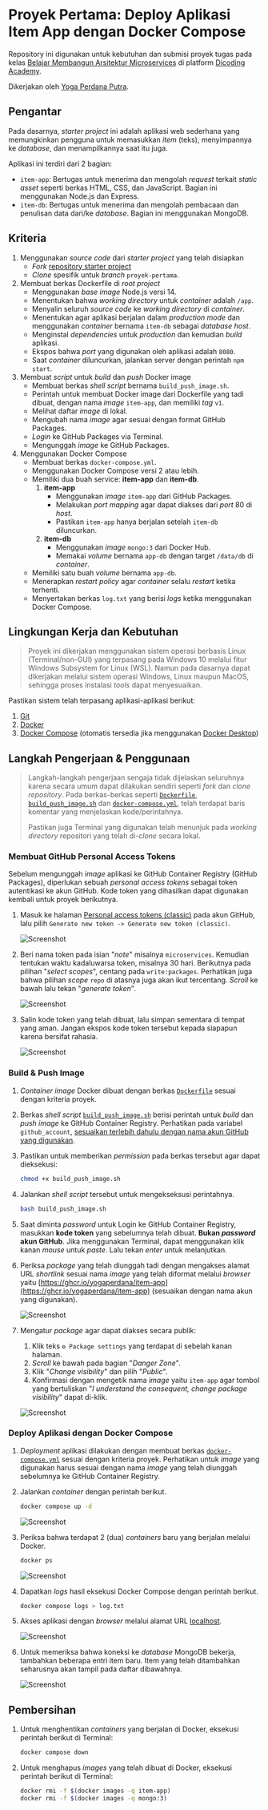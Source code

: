 # Proyek Pertama: Deploy Aplikasi Item App dengan Docker Compose

Repository ini digunakan untuk kebutuhan dan submisi proyek tugas pada kelas [Belajar Membangun Arsitektur Microservices](https://www.dicoding.com/academies/433) di platform [Dicoding Academy](https://dicoding.com).

Dikerjakan oleh [Yoga Perdana Putra](https://github.com/yogaperdana).

## Pengantar

Pada dasarnya, _starter project_ ini adalah aplikasi web sederhana yang memungkinkan pengguna untuk memasukkan _item_ (teks), menyimpannya ke _database_, dan menampilkannya saat itu juga.

Aplikasi ini terdiri dari 2 bagian:
- `item-app`: Bertugas untuk menerima dan mengolah _request_ terkait _static asset_ seperti berkas HTML, CSS, dan JavaScript. Bagian ini menggunakan Node.js dan Express.
- `item-db`: Bertugas untuk menerima dan mengolah pembacaan dan penulisan data dari/ke _database_. Bagian ini menggunakan MongoDB.

## Kriteria

1. Menggunakan _source code_ dari _starter project_ yang telah disiapkan<br>
   - _Fork_ [repository starter project](https://github.com/dicodingacademy/a433-microservices/tree/proyek-pertama)
   - _Clone_ spesifik untuk _branch_ `proyek-pertama`.
2. Membuat berkas Dockerfile di _root project_<br>
   - Menggunakan _base image_ Node.js versi 14.
   - Menentukan bahwa _working directory_ untuk _container_ adalah `/app`.
   - Menyalin seluruh _source code_ ke _working directory_ di _container_.
   - Menentukan agar aplikasi berjalan dalam _production mode_ dan menggunakan _container_ bernama `item-db` sebagai _database host_.
   - Menginstal _dependencies_ untuk _production_ dan kemudian _build_ aplikasi.
   - Ekspos bahwa _port_ yang digunakan oleh aplikasi adalah `8080`.
   - Saat _container_ diluncurkan, jalankan server dengan perintah `npm start`.
3. Membuat _script_ untuk _build_ dan _push_ Docker image
   - Membuat berkas _shell script_ bernama `build_push_image.sh`.
   - Perintah untuk membuat Docker image dari Dockerfile yang tadi dibuat, dengan nama _image_ `item-app`, dan memiliki _tag_ `v1`.
   - Melihat daftar _image_ di lokal.
   - Mengubah nama _image_ agar sesuai dengan format GitHub Packages.
   - _Login_ ke GitHub Packages via Terminal.
   - Mengunggah _image_ ke GitHub Packages.
4. Menggunakan Docker Compose
   - Membuat berkas `docker-compose.yml`.
   - Menggunakan Docker Compose versi 2 atau lebih.
   - Memiliki dua buah service: **item-app** dan **item-db**.<br>
     1. **item-app**
        - Menggunakan _image_ `item-app` dari GitHub Packages.
        - Melakukan _port mapping_ agar dapat diakses dari _port_ 80 di _host_.
        - Pastikan `item-app` hanya berjalan setelah `item-db` diluncurkan.
     2. **item-db**
        - Menggunakan _image_ `mongo:3` dari Docker Hub.
        - Memakai _volume_ bernama `app-db` dengan target `/data/db` di _container_.
   - Memiliki satu buah _volume_ bernama `app-db`.
   - Menerapkan _restart policy_ agar _container_ selalu _restart_ ketika terhenti.
   - Menyertakan berkas `log.txt` yang berisi _logs_ ketika menggunakan Docker Compose.

## Lingkungan Kerja dan Kebutuhan

> Proyek ini dikerjakan menggunakan sistem operasi berbasis Linux (Terminal/non-GUI) yang terpasang pada Windows 10 melalui fitur Windows Subsystem for Linux (WSL). Namun pada dasarnya dapat dikerjakan melalui sistem operasi Windows, Linux maupun MacOS, sehingga proses instalasi _tools_ dapat menyesuaikan.

Pastikan sistem telah terpasang aplikasi-aplikasi berikut:
1. [Git](https://git-scm.com/)
2. [Docker](https://docs.docker.com/get-docker/)
3. [Docker Compose](https://docs.docker.com/compose/) (otomatis tersedia jika menggunakan [Docker Desktop](https://docs.docker.com/desktop/))

## Langkah Pengerjaan & Penggunaan

> Langkah-langkah pengerjaan sengaja tidak dijelaskan seluruhnya karena secara umum dapat dilakukan sendiri seperti _fork_ dan _clone repository_. Pada berkas-berkas seperti [`Dockerfile`](Dockerfile), [`build_push_image.sh`](build_push_image.sh) dan [`docker-compose.yml`](docker-compose.yml), telah terdapat baris komentar yang menjelaskan kode/perintahnya.
>
> Pastikan juga Terminal yang digunakan telah menunjuk pada _working directory_ repositori yang telah di-_clone_ secara lokal.

### Membuat GitHub Personal Access Tokens

Sebelum mengunggah _image_ aplikasi ke GitHub Container Registry (GitHub Packages), diperlukan sebuah _personal access tokens_ sebagai token autentikasi ke akun GitHub. Kode token yang dihasilkan dapat digunakan kembali untuk proyek berikutnya.

1. Masuk ke halaman [Personal access tokens (classic)](https://github.com/settings/tokens) pada akun GitHub, lalu pilih `Generate new token -> Generate new token (classic)`.

   ![Screenshot](.assets/ghpat1.png)
2. Beri nama token pada isian "_note_" misalnya `microservices`. Kemudian tentukan waktu kadaluwarsa token, misalnya 30 hari. Berikutnya pada pilihan "_select scopes_", centang pada `write:packages`. Perhatikan juga bahwa pilihan _scope_ `repo` di atasnya juga akan ikut tercentang. _Scroll_ ke bawah lalu tekan "_generate token_".

   ![Screenshot](.assets/ghpat2.png)

3. Salin kode token yang telah dibuat, lalu simpan sementara di tempat yang aman. Jangan ekspos kode token tersebut kepada siapapun karena bersifat rahasia.

   ![Screenshot](.assets/ghpat3.png)

### Build & Push Image

1. _Container image_ Docker dibuat dengan berkas [`Dockerfile`](Dockerfile) sesuai dengan kriteria proyek.

2. Berkas _shell script_ [`build_push_image.sh`](build_push_image.sh) berisi perintah untuk _build_ dan _push image_ ke GitHub Container Registry. Perhatikan pada variabel `github_account`, <u>sesuaikan terlebih dahulu dengan nama akun GitHub yang digunakan</u>.

3. Pastikan untuk memberikan _permission_ pada berkas tersebut agar dapat dieksekusi:
   ```sh
   chmod +x build_push_image.sh
   ```

4. Jalankan _shell script_ tersebut untuk mengekseksusi perintahnya.
   ```sh
   bash build_push_image.sh
   ```

5. Saat diminta _password_ untuk Login ke GitHub Container Registry, masukkan **kode token** yang sebelumnya telah dibuat. **Bukan _password_ akun GitHub**. Jika menggunakan Terminal, dapat menggunakan klik kanan _mouse_ untuk _paste_. Lalu tekan _enter_ untuk melanjutkan.

6. Periksa _package_ yang telah diunggah tadi dengan mengakses alamat URL _shortlink_ sesuai nama _image_ yang telah diformat melalui _browser_ yaitu [https://ghcr.io/yogaperdana/item-app](https://ghcr.io/yogaperdana/item-app) (sesuaikan dengan nama akun yang digunakan).

   ![Screenshot](.assets/ghcrp1.png)

7. Mengatur _package_ agar dapat diakses secara publik:
   1. Klik teks `⚙️ Package settings` yang terdapat di sebelah kanan halaman.
   2. _Scroll_ ke bawah pada bagian "_Danger Zone_".
   3. Klik "_Change visibility_" dan pilih "_Public_".
   4. Konfirmasi dengan mengetik nama _image_ yaitu `item-app` agar tombol yang bertuliskan "_I understand the consequent, change package visibility_" dapat di-klik.

   ![Screenshot](.assets/ghcrp2.png)

### Deploy Aplikasi dengan Docker Compose

1. _Deployment_ aplikasi dilakukan dengan membuat berkas [`docker-compose.yml`](docker-compose.yml) sesuai dengan kriteria proyek. Perhatikan untuk _image_ yang digunakan harus sesuai dengan nama _image_ yang telah diunggah sebelumnya ke GitHub Container Registry.

2. Jalankan _container_ dengan perintah berikut.
   ```sh
   docker compose up -d
   ```
   ![Screenshot](.assets/docker1.png)

3. Periksa bahwa terdapat 2 (dua) _containers_ baru yang berjalan melalui Docker.
   ```sh
   docker ps
   ```
   ![Screenshot](.assets/docker2.png)

4. Dapatkan _logs_ hasil eksekusi Docker Compose dengan perintah berikut.
   ```sh
   docker compose logs > log.txt
   ```

5. Akses aplikasi dengan _browser_ melalui alamat URL [localhost](http://localhost).

   ![Screenshot](.assets/webpage1.png)

6. Untuk memeriksa bahwa koneksi ke _database_ MongoDB bekerja, tambahkan beberapa entri item baru. Item yang telah ditambahkan seharusnya akan tampil pada daftar dibawahnya.

   ![Screenshot](.assets/webpage2.png)

## Pembersihan

1. Untuk menghentikan _containers_ yang berjalan di Docker, eksekusi perintah berikut di Terminal:
   ```sh
   docker compose down
   ```

2. Untuk menghapus _images_ yang telah dibuat di Docker, eksekusi perintah berikut di Terminal:
   ```sh
   docker rmi -f $(docker images -q item-app)
   docker rmi -f $(docker images -q mongo:3)
   ```
